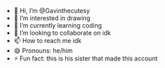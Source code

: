 - 👋 Hi, I’m @Gavinthecutesy
- 👀 I’m interested in drawing
- 🌱 I’m currently learning coding
- 💞️ I’m looking to collaborate on idk
- 📫 How to reach me idk
- 😄 Pronouns: he/him
- ⚡ Fun fact: this is his sister that made this account

<!---
Gavinthecutesy/Gavinthecutesy is a ✨ special ✨ repository because its `README.md` (this file) appears on your GitHub profile.
You can click the Preview link to take a look at your changes.
--->
